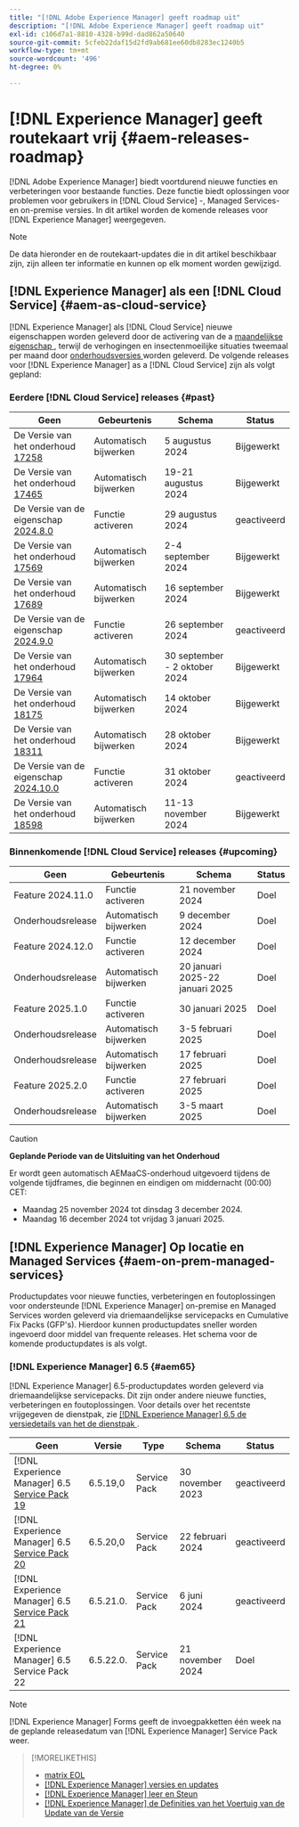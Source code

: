 ```yaml
---
title: "[!DNL Adobe Experience Manager] geeft roadmap uit"
description: "[!DNL Adobe Experience Manager] geeft roadmap uit"
exl-id: c106d7a1-8810-4328-b99d-dad862a50640
source-git-commit: 5cfeb22daf15d2fd9ab681ee60db8283ec1240b5
workflow-type: tm+mt
source-wordcount: '496'
ht-degree: 0%

---
```



# [!DNL Experience Manager] geeft routekaart vrij {#aem-releases-roadmap}

[!DNL Adobe Experience Manager] biedt voortdurend nieuwe functies en verbeteringen voor bestaande functies. Deze functie biedt oplossingen voor problemen voor gebruikers in [!DNL Cloud Service] -, Managed Services- en on-premise versies. In dit artikel worden de komende releases voor [!DNL Experience Manager] weergegeven.

>[!NOTE]
>
>De data hieronder en de routekaart-updates die in dit artikel beschikbaar zijn, zijn alleen ter informatie en kunnen op elk moment worden gewijzigd.

## [!DNL Experience Manager] als een [!DNL Cloud Service] {#aem-as-cloud-service}

[!DNL Experience Manager] als [!DNL Cloud Service] nieuwe eigenschappen worden geleverd door de activering van de a [ maandelijkse eigenschap ](https://experienceleague.adobe.com/en/docs/experience-manager-cloud-service/content/release-notes/release-notes/release-notes-current), terwijl de verhogingen en insectenmoeilijke situaties tweemaal per maand door [ onderhoudsversies ](https://experienceleague.adobe.com/en/docs/experience-manager-cloud-service/content/release-notes/maintenance/latest) worden geleverd.
De volgende releases voor [!DNL Experience Manager] as a [!DNL Cloud Service] zijn als volgt gepland:

### Eerdere [!DNL Cloud Service] releases {#past}

| Geen | Gebeurtenis | Schema | Status |
|---|---|---|---|
| De Versie van het onderhoud [ 17258 ](https://experienceleague.adobe.com/en/docs/experience-manager-cloud-service/content/release-notes/maintenance/2024/2024-8-0#release-17258) | Automatisch bijwerken | 5 augustus 2024 | Bijgewerkt |
| De Versie van het onderhoud [ 17465 ](https://experienceleague.adobe.com/en/docs/experience-manager-cloud-service/content/release-notes/maintenance/2024/2024-8-0#release-17465) | Automatisch bijwerken | 19-21 augustus 2024 | Bijgewerkt |
| De Versie van de eigenschap [ 2024.8.0 ](https://experienceleague.adobe.com/en/docs/experience-manager-cloud-service/content/release-notes/release-notes/2024/release-notes-2024-8-0) | Functie activeren | 29 augustus 2024 | geactiveerd |
| De Versie van het onderhoud [ 17569 ](https://experienceleague.adobe.com/en/docs/experience-manager-cloud-service/content/release-notes/maintenance/2024/2024-9-0#release-17569) | Automatisch bijwerken | 2-4 september 2024 | Bijgewerkt |
| De Versie van het onderhoud [ 17689 ](https://experienceleague.adobe.com/en/docs/experience-manager-cloud-service/content/release-notes/maintenance/2024/2024-9-0#release-17689) | Automatisch bijwerken | 16 september 2024 | Bijgewerkt |
| De Versie van de eigenschap [ 2024.9.0 ](https://experienceleague.adobe.com/en/docs/experience-manager-cloud-service/content/release-notes/release-notes/2024/release-notes-2024-9-0) | Functie activeren | 26 september 2024 | geactiveerd |
| De Versie van het onderhoud [ 17964 ](https://experienceleague.adobe.com/en/docs/experience-manager-cloud-service/content/release-notes/maintenance/2024/2024-10-0#release-17964) | Automatisch bijwerken | 30 september - 2 oktober 2024 | Bijgewerkt |
| De Versie van het onderhoud [ 18175 ](https://experienceleague.adobe.com/en/docs/experience-manager-cloud-service/content/release-notes/maintenance/2024/2024-10-0#release-18175) | Automatisch bijwerken | 14 oktober 2024 | Bijgewerkt |
| De Versie van het onderhoud [ 18311 ](https://experienceleague.adobe.com/en/docs/experience-manager-cloud-service/content/release-notes/maintenance/2024/2024-10-0#18311) | Automatisch bijwerken | 28 oktober 2024 | Bijgewerkt |
| De Versie van de eigenschap [ 2024.10.0 ](https://experienceleague.adobe.com/en/docs/experience-manager-cloud-service/content/release-notes/release-notes/release-notes-current) | Functie activeren | 31 oktober 2024 | geactiveerd |
| De Versie van het onderhoud [ 18598 ](https://experienceleague.adobe.com/en/docs/experience-manager-cloud-service/content/release-notes/maintenance/latest) | Automatisch bijwerken | 11-13 november 2024 | Bijgewerkt |

### Binnenkomende [!DNL Cloud Service] releases {#upcoming}

| Geen | Gebeurtenis | Schema | Status |
|---|---|---|---|
| Feature 2024.11.0 | Functie activeren | 21 november 2024 | Doel |
| Onderhoudsrelease | Automatisch bijwerken | 9 december 2024 | Doel |
| Feature 2024.12.0 | Functie activeren | 12 december 2024 | Doel |
| Onderhoudsrelease | Automatisch bijwerken | 20 januari 2025-22 januari 2025 | Doel |
| Feature 2025.1.0 | Functie activeren | 30 januari 2025 | Doel |
| Onderhoudsrelease | Automatisch bijwerken | 3-5 februari 2025 | Doel |
| Onderhoudsrelease | Automatisch bijwerken | 17 februari 2025 | Doel |
| Feature 2025.2.0 | Functie activeren | 27 februari 2025 | Doel |
| Onderhoudsrelease | Automatisch bijwerken | 3-5 maart 2025 | Doel |

>[!CAUTION]
>
>**Geplande Periode van de Uitsluiting van het Onderhoud**
>
> Er wordt geen automatisch AEMaaCS-onderhoud uitgevoerd tijdens de volgende tijdframes, die beginnen en eindigen om middernacht (00:00) CET:
>
>* Maandag 25 november 2024 tot dinsdag 3 december 2024.
>* Maandag 16 december 2024 tot vrijdag 3 januari 2025.

## [!DNL Experience Manager] Op locatie en Managed Services {#aem-on-prem-managed-services}

Productupdates voor nieuwe functies, verbeteringen en foutoplossingen voor ondersteunde [!DNL Experience Manager] on-premise en Managed Services worden geleverd via driemaandelijkse servicepacks en Cumulative Fix Packs (GFP&#39;s). Hierdoor kunnen productupdates sneller worden ingevoerd door middel van frequente releases. Het schema voor de komende productupdates is als volgt.

### [!DNL Experience Manager] 6.5 {#aem65}

[!DNL Experience Manager] 6.5-productupdates worden geleverd via driemaandelijkse servicepacks. Dit zijn onder andere nieuwe functies, verbeteringen en foutoplossingen. Voor details over het recentste vrijgegeven de dienstpak, zie [[!DNL Experience Manager]  6.5 de versiedetails van het de dienstpak ](https://experienceleague.adobe.com/en/docs/experience-manager-65/content/release-notes/release-notes).

| Geen | Versie | Type | Schema | Status |
|---|---|---|---|---|
| [!DNL Experience Manager] 6.5 [ Service Pack 19 ](https://experienceleague.adobe.com/en/docs/experience-manager-65/content/release-notes/service-pack/6-5-19) | 6.5.19,0 | Service Pack | 30 november 2023 | geactiveerd |
| [!DNL Experience Manager] 6.5 [ Service Pack 20 ](https://experienceleague.adobe.com/en/docs/experience-manager-65/content/release-notes/service-pack/6-5-20) | 6.5.20,0 | Service Pack | 22 februari 2024 | geactiveerd |
| [!DNL Experience Manager] 6.5 [ Service Pack 21 ](https://experienceleague.adobe.com/en/docs/experience-manager-65/content/release-notes/release-notes) | 6.5.21.0. | Service Pack | 6 juni 2024 | geactiveerd |
| [!DNL Experience Manager] 6.5 Service Pack 22 | 6.5.22.0. | Service Pack | 21 november 2024 | Doel |

>[!NOTE]
>
>[!DNL Experience Manager] Forms geeft de invoegpakketten één week na de geplande releasedatum van [!DNL Experience Manager] Service Pack weer.

>[!MORELIKETHIS]
>
>* [ matrix EOL ](https://helpx.adobe.com/support/programs/eol-matrix.html)
>* [[!DNL Experience Manager]  versies en updates ](https://experienceleague.adobe.com/en/docs/experience-manager-release-information/aem-release-updates/aem-releases-updates)
>* [[!DNL Experience Manager]  leer en Steun ](https://experienceleague.adobe.com/en/docs/experience-manager-cloud-service)
>* [[!DNL Experience Manager]  de Definities van het Voertuig van de Update van de Versie ](/help/using/update-release-vehicle-definitions.md)
